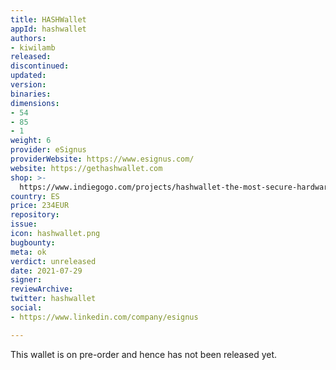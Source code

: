 ```yaml
---
title: HASHWallet
appId: hashwallet
authors:
- kiwilamb
released: 
discontinued: 
updated: 
version: 
binaries: 
dimensions:
- 54
- 85
- 1
weight: 6
provider: eSignus
providerWebsite: https://www.esignus.com/
website: https://gethashwallet.com
shop: >-
  https://www.indiegogo.com/projects/hashwallet-the-most-secure-hardware-wallet#/
country: ES
price: 234EUR
repository: 
issue: 
icon: hashwallet.png
bugbounty: 
meta: ok
verdict: unreleased
date: 2021-07-29
signer: 
reviewArchive: 
twitter: hashwallet
social:
- https://www.linkedin.com/company/esignus

---
```


This wallet is on pre-order and hence has not been released yet.